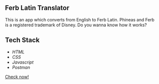 ## Ferb Latin Translator

This is an app which converts from English to Ferb Latin. Phineas and Ferb is a registered trademark of Disney. Do you wanna know how it works?

## Tech Stack

- _HTML_
- _CSS_
- _Javascript_
- _Postman_

[Check now!]("https://neogcamp-ferb-latin-translator.netlify.app/ "Ferb Speaks")

